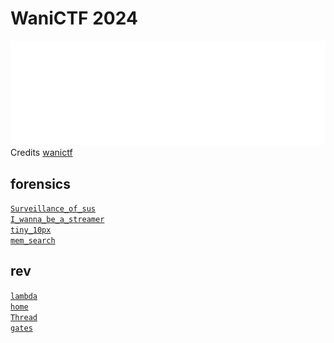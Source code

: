 # WaniCTF 2024

![sdfsdf](logo.png)
<br/>Credits [wanictf](https://score.wanictf.org/)

## forensics

[`Surveillance_of_sus`](forensics/surveillance_of_sus/README.md)\
[`I_wanna_be_a_streamer`](forensics/i_wanna_be_a_streamer/README.md)\
[`tiny_10px`](forensics/tiny_10px/README.md)\
[`mem_search`](forensics/mem_search/README.md)

## rev

[`lambda`](rev/lambda/README.md)\
[`home`](rev/home/README.md)\
[`Thread`](rev/thread/README.md)\
[`gates`](rev/gates/README.md)